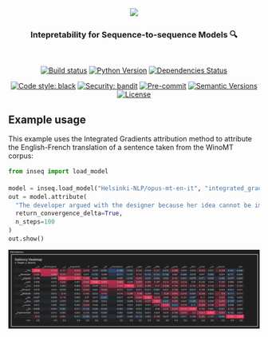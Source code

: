 <div align="center">
  <img src="https://github.com/inseq-team/inseq/docs/source/images/inseq_logo.png" width="480"/>
  <h3>Intepretability for Sequence-to-sequence Models 🔍</h3>
</div>
<br/>
<div align="center">

[![Build status](https://github.com/inseq-team/inseq/workflows/build/badge.svg?branch=master&event=push)](https://github.com/inseq-team/inseq/actions?query=workflow%3Abuild)
[![Python Version](https://img.shields.io/pypi/pyversions/inseq.svg)](https://pypi.org/project/inseq/)
[![Dependencies Status](https://img.shields.io/badge/dependencies-up%20to%20date-brightgreen.svg)](https://github.com/inseq-team/inseq/pulls?utf8=%E2%9C%93&q=is%3Apr%20author%3Aapp%2Fdependabot)

[![Code style: black](https://img.shields.io/badge/code%20style-black-000000.svg)](https://github.com/psf/black)
[![Security: bandit](https://img.shields.io/badge/security-bandit-green.svg)](https://github.com/PyCQA/bandit)
[![Pre-commit](https://img.shields.io/badge/pre--commit-enabled-brightgreen?logo=pre-commit&logoColor=white)](https://github.com/inseq-team/inseq/blob/master/.pre-commit-config.yaml)
[![Semantic Versions](https://img.shields.io/badge/%20%20%F0%9F%93%A6%F0%9F%9A%80-semantic--versions-e10079.svg)](https://github.com/inseq-team/inseq/releases)
[![License](https://img.shields.io/github/license/inseq-team/inseq)](https://github.com/inseq-team/inseq/blob/master/LICENSE)

</div>

## Example usage

This example uses the Integrated Gradients attribution method to attribute the English-French translation of a sentence taken from the WinoMT corpus:

```python
from inseq import load_model

model = inseq.load_model("Helsinki-NLP/opus-mt-en-it", "integrated_gradients")
out = model.attribute(
  "The developer argued with the designer because her idea cannot be implemented.",
  return_convergence_delta=True,
  n_steps=100
)
out.show()
```

![WinoMT Attribution Map](docs/source/images/heatmap_winomt.png)
